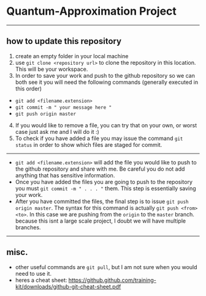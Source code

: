 # Quantum-Approximation Project #
- - -
## how to update this repository ##
1. create an empty folder in your local machine
2. use `git clone <repository url>` to clone the repository in this location. This will be your workspace. 
3. In order to save your work and push to the github repository so we can both see it you will need the following commands (generally executed in this order)
+ `git add <filename.extension>`
+ `git commit -m " your message here "`
+ `git push origin master`
4. If you would like to remove a file, you can try that on your own, or worst case just ask me and I will do it :)
5. To check if you have added a file you may issue the command `git status` in order to show which files are staged for commit.
- - - 
+ `git add <filename.extension>` will add the file you would like to push to the github repository and share with me. Be careful you do not add anything that has sensitive information.
+ Once you have added the files you are going to push to the repository you must `git commit -m " . . . "` them. This step is essentially saving your work.
+ After you have committed the files, the final step is to issue `git push origin master`. The syntax for this command is actually `git push <from> <to>`. In this case we are pushing from the `origin` to the `master` branch.
because this isnt a large scale project, I doubt we will have multiple branches.
- - -
## misc. ##
+ other useful commands are `git pull`, but I am not sure when you would need to use it.
+ heres a cheat sheet: https://github.github.com/training-kit/downloads/github-git-cheat-sheet.pdf
